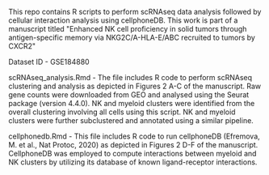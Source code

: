 This repo contains R scripts to perform scRNAseq data analysis followed by cellular interaction analysis using cellphoneDB.
This work is part of a manuscript titled "Enhanced NK cell proficiency in solid tumors through antigen-specific memory via NKG2C/A-HLA-E/ABC recruited to tumors by CXCR2"

Dataset ID - GSE184880 

scRNAseq_analysis.Rmd - 
The file includes R code to perform scRNAseq clustering and analysis as depicted in Figures 2 A-C of the manuscript. 
Raw gene counts were downloaded from GEO and analysed using the Seurat package (version 4.4.0). NK and myeloid clusters were identified from the overall clustering involving all cells using this script. NK and myeloid clusters were further subclustered and annotated using a similar pipeline.

cellphonedb.Rmd - 
This file includes R code to run cellphoneDB (Efremova, M. et al., Nat Protoc, 2020) as depicted in Figures 2 D-F of the manuscript. CellphoneDB was employed to compute interactions between myeloid and NK clusters by utilizing its database of known ligand-receptor interactions. 
